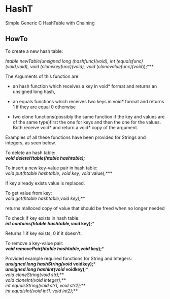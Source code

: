 # HashT
Simple Generic C HashTable with Chaining

## HowTo

To create a new hash table:

***htable newTable(unsigned long (*hashfunc)(void*), int (*equalsfunc)(void*,void*), void* (*clonekeyfunc)(void*), void* (*clonevaluefunc)(void*));***

The Arguments of this function are:
* an hash function which receives a key in void* format and returns an unsigned long hash,

* an equals functions which receives two keys in void* format and returns 1 if they are equal 0 otherwise

* two clone functions(possibly the same function if the key and values are of the same type)first the one for keys and then the one for the values. Both receive void* and return a void* copy of the argument.

Examples of all these functions have been provided for Strings and integers, as seen below.

To delete an hash table:                                 
***void deleteHtable(htable hashtable);***

To insert a new key-value pair in hash table:                    
***void* put(htable hashtable, void* key, void* value);***

If key already exists value is replaced.

To get value from key:                 
***void* get(htable hashtable,void* key);***

returns malloced copy of value that should be freed when no longer needed

To check if key exists in hash table:      
***int contains(htable hashtable,void* key);***

Returns 1 if key exists, 0 if it doesn't.

To remove a key-value pair:     
***void removePair(htable hashtable,void* key);***

Provided example required functions for String and Integers:         
***unsigned long hashString(void* voidkey);***  
***unsigned long hashInt(void* voidkey);***  
***void* cloneString(void* str);***   
***void* cloneInt(void* integer);***   
***int equalsString(void* str1, void* str2);***   
***int equalsInt(void* int1, void* int2);***   
